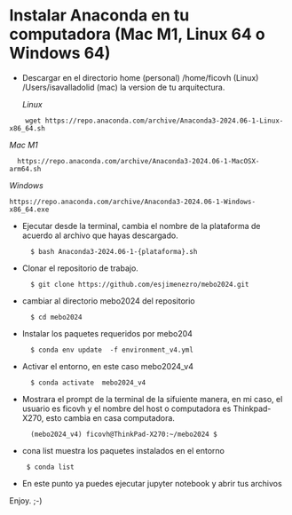 

# Instalar Anaconda en tu computadora (Mac M1, Linux 64 o Windows 64)

* Descargar en el directorio home (personal) /home/ficovh (Linux) /Users/isavalladolid (mac) la version de tu arquitectura.

  _Linux_

```
    wget https://repo.anaconda.com/archive/Anaconda3-2024.06-1-Linux-x86_64.sh
```
_Mac M1_

```
  https://repo.anaconda.com/archive/Anaconda3-2024.06-1-MacOSX-arm64.sh
```

_Windows_

```
https://repo.anaconda.com/archive/Anaconda3-2024.06-1-Windows-x86_64.exe
```

* Ejecutar desde la terminal, cambia el nombre de la plataforma de acuerdo al archivo que hayas descargado.
  ```
    $ bash Anaconda3-2024.06-1-{plataforma}.sh
  ```
* Clonar el repositorio de trabajo.
  ```  
    $ git clone https://github.com/esjimenezro/mebo2024.git
  ```

* cambiar al directorio mebo2024 del repositorio
  ```
    $ cd mebo2024
  ```
* Instalar los paquetes requeridos por mebo204
  ```
    $ conda env update  -f environment_v4.yml 
  ```
* Activar el entorno, en este caso mebo2024_v4

  ```
	$ conda activate  mebo2024_v4
  ```
* Mostrara el prompt de la terminal de la sifuiente manera, en mi caso, el usuario es ficovh y el nombre 
  del host o computadora es Thinkpad-X270, esto cambia en casa computadora.
  ``` 
	(mebo2024_v4) ficovh@ThinkPad-X270:~/mebo2024 $
  ```
* cona list muestra los paquetes instalados en el entorno 
  ```
   $ conda list
  ```
* En este punto ya puedes ejecutar jupyter notebook y abrir tus archivos

Enjoy. ;-)
